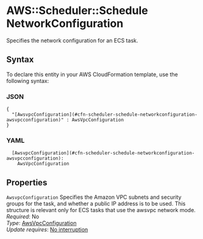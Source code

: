 # AWS::Scheduler::Schedule NetworkConfiguration<a name="aws-properties-scheduler-schedule-networkconfiguration"></a>

Specifies the network configuration for an ECS task\.

## Syntax<a name="aws-properties-scheduler-schedule-networkconfiguration-syntax"></a>

To declare this entity in your AWS CloudFormation template, use the following syntax:

### JSON<a name="aws-properties-scheduler-schedule-networkconfiguration-syntax.json"></a>

```
{
  "[AwsvpcConfiguration](#cfn-scheduler-schedule-networkconfiguration-awsvpcconfiguration)" : AwsVpcConfiguration
}
```

### YAML<a name="aws-properties-scheduler-schedule-networkconfiguration-syntax.yaml"></a>

```
  [AwsvpcConfiguration](#cfn-scheduler-schedule-networkconfiguration-awsvpcconfiguration):
    AwsVpcConfiguration
```

## Properties<a name="aws-properties-scheduler-schedule-networkconfiguration-properties"></a>

`AwsvpcConfiguration` <a name="cfn-scheduler-schedule-networkconfiguration-awsvpcconfiguration"></a>
Specifies the Amazon VPC subnets and security groups for the task, and whether a public IP address is to be used\. This structure is relevant only for ECS tasks that use the awsvpc network mode\.  
_Required_: No  
_Type_: [AwsVpcConfiguration](aws-properties-scheduler-schedule-awsvpcconfiguration.md)  
_Update requires_: [No interruption](https://docs.aws.amazon.com/AWSCloudFormation/latest/UserGuide/using-cfn-updating-stacks-update-behaviors.html#update-no-interrupt)
